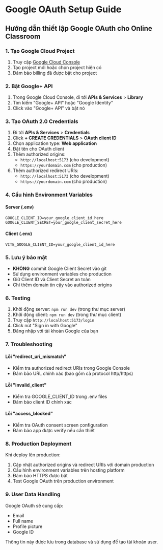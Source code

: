 # Google OAuth Setup Guide

## Hướng dẫn thiết lập Google OAuth cho Online Classroom

### 1. Tạo Google Cloud Project

1. Truy cập [Google Cloud Console](https://console.cloud.google.com/)
2. Tạo project mới hoặc chọn project hiện có
3. Đảm bảo billing đã được bật cho project

### 2. Bật Google+ API

1. Trong Google Cloud Console, đi tới **APIs & Services** > **Library**
2. Tìm kiếm "Google+ API" hoặc "Google Identity"
3. Click vào "Google+ API" và bật nó

### 3. Tạo OAuth 2.0 Credentials

1. Đi tới **APIs & Services** > **Credentials**
2. Click **+ CREATE CREDENTIALS** > **OAuth client ID**
3. Chọn application type: **Web application**
4. Đặt tên cho OAuth client
5. Thêm authorized origins:
   - `http://localhost:5173` (cho development)
   - `https://yourdomain.com` (cho production)
6. Thêm authorized redirect URIs:
   - `http://localhost:5173` (cho development)
   - `https://yourdomain.com` (cho production)

### 4. Cấu hình Environment Variables

#### Server (.env)
```env
GOOGLE_CLIENT_ID=your_google_client_id_here
GOOGLE_CLIENT_SECRET=your_google_client_secret_here
```

#### Client (.env)
```env
VITE_GOOGLE_CLIENT_ID=your_google_client_id_here
```

### 5. Lưu ý bảo mật

- **KHÔNG** commit Google Client Secret vào git
- Sử dụng environment variables cho production
- Giữ Client ID và Client Secret an toàn
- Chỉ thêm domain tin cậy vào authorized origins

### 6. Testing

1. Khởi động server: `npm run dev` (trong thư mục server)
2. Khởi động client: `npm run dev` (trong thư mục client)
3. Truy cập `http://localhost:5173/login`
4. Click nút "Sign in with Google"
5. Đăng nhập với tài khoản Google của bạn

### 7. Troubleshooting

#### Lỗi "redirect_uri_mismatch"
- Kiểm tra authorized redirect URIs trong Google Console
- Đảm bảo URL chính xác (bao gồm cả protocol http/https)

#### Lỗi "invalid_client"
- Kiểm tra GOOGLE_CLIENT_ID trong .env files
- Đảm bảo client ID chính xác

#### Lỗi "access_blocked"
- Kiểm tra OAuth consent screen configuration
- Đảm bảo app được verify nếu cần thiết

### 8. Production Deployment

Khi deploy lên production:

1. Cập nhật authorized origins và redirect URIs với domain production
2. Cấu hình environment variables trên hosting platform
3. Đảm bảo HTTPS được bật
4. Test Google OAuth trên production environment

### 9. User Data Handling

Google OAuth sẽ cung cấp:
- Email
- Full name
- Profile picture
- Google ID

Thông tin này được lưu trong database và sử dụng để tạo tài khoản user.
